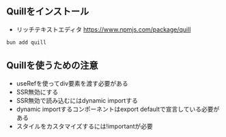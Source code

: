 ## Quillをインストール

- リッチテキストエディタ https://www.npmjs.com/package/quill

```bash
bun add quill
```

## Quillを使うための注意

- useRefを使ってdiv要素を渡す必要がある
- SSR無効にする
- SSR無効で読み込むにはdynamic importする
- dynamic importするコンポーネントはexport defaultで宣言している必要がある
- スタイルをカスタマイズするには!importantが必要